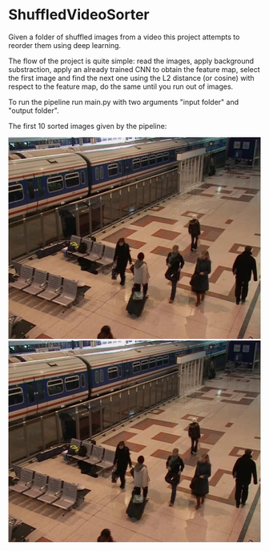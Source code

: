 # ShuffledVideoSorter
Given a folder of shuffled images from a video this project attempts to reorder them using deep learning.

The flow of the project is quite simple: read the images, apply background substraction, apply an already trained CNN to obtain the feature map, select the first image and find the next one using the L2 distance (or cosine) with respect to the feature map, do the same until you run out of images.

To run the pipeline run main.py with two arguments "input folder" and "output folder".

The first 10 sorted images given by the pipeline:

![](sorted_images/image_0.jpg)
![](sorted_images/image_0.jpg)
